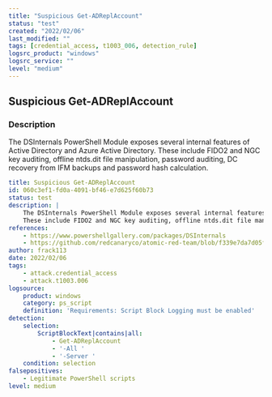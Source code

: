 ```yaml
---
title: "Suspicious Get-ADReplAccount"
status: "test"
created: "2022/02/06"
last_modified: ""
tags: [credential_access, t1003_006, detection_rule]
logsrc_product: "windows"
logsrc_service: ""
level: "medium"
---
```


## Suspicious Get-ADReplAccount

### Description

The DSInternals PowerShell Module exposes several internal features of Active Directory and Azure Active Directory.
These include FIDO2 and NGC key auditing, offline ntds.dit file manipulation, password auditing, DC recovery from IFM backups and password hash calculation.


```yml
title: Suspicious Get-ADReplAccount
id: 060c3ef1-fd0a-4091-bf46-e7d625f60b73
status: test
description: |
    The DSInternals PowerShell Module exposes several internal features of Active Directory and Azure Active Directory.
    These include FIDO2 and NGC key auditing, offline ntds.dit file manipulation, password auditing, DC recovery from IFM backups and password hash calculation.
references:
    - https://www.powershellgallery.com/packages/DSInternals
    - https://github.com/redcanaryco/atomic-red-team/blob/f339e7da7d05f6057fdfcdd3742bfcf365fee2a9/atomics/T1003.006/T1003.006.md#atomic-test-2---run-dsinternals-get-adreplaccount
author: frack113
date: 2022/02/06
tags:
    - attack.credential_access
    - attack.t1003.006
logsource:
    product: windows
    category: ps_script
    definition: 'Requirements: Script Block Logging must be enabled'
detection:
    selection:
        ScriptBlockText|contains|all:
            - Get-ADReplAccount
            - '-All '
            - '-Server '
    condition: selection
falsepositives:
    - Legitimate PowerShell scripts
level: medium

```
